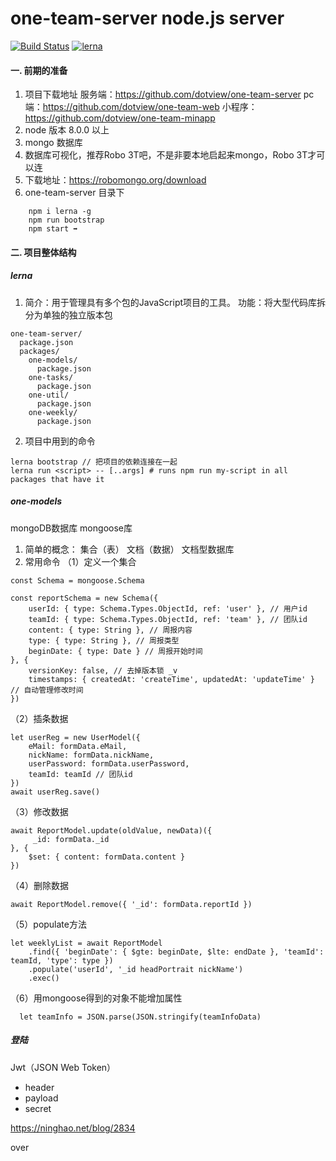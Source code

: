 # one-team-server node.js server 

[![Build Status](https://travis-ci.org/Aiyoumi-FE/one-team-server.svg?branch=master)](travis-badge-url)
[![lerna](https://img.shields.io/badge/maintained%20with-lerna-cc00ff.svg)](https://lernajs.io/)

#### 一. 前期的准备

1. 项目下载地址
    服务端：https://github.com/dotview/one-team-server
    pc端：https://github.com/dotview/one-team-web
    小程序：https://github.com/dotview/one-team-minapp
2. node 版本 8.0.0 以上
3. mongo 数据库
4. 数据库可视化，推荐Robo 3T吧，不是非要本地启起来mongo，Robo 3T才可以连
5. 下载地址：https://robomongo.org/download
6. one-team-server 目录下
```
    npm i lerna -g
    npm run bootstrap
    npm start ➡️
```

#### 二. 项目整体结构
##### lerna
1. 简介：用于管理具有多个包的JavaScript项目的工具。
功能：将大型代码库拆分为单独的独立版本包
```
one-team-server/
  package.json
  packages/
    one-models/
      package.json
    one-tasks/
      package.json
    one-util/
      package.json
    one-weekly/
      package.json
```
2. 项目中用到的命令
```
lerna bootstrap // 把项目的依赖连接在一起
lerna run <script> -- [..args] # runs npm run my-script in all packages that have it
```

##### one-models
mongoDB数据库 mongoose库
1. 简单的概念：
集合（表） 文档（数据） 文档型数据库
2. 常用命令
（1）定义一个集合
```
const Schema = mongoose.Schema

const reportSchema = new Schema({
    userId: { type: Schema.Types.ObjectId, ref: 'user' }, // 用户id
    teamId: { type: Schema.Types.ObjectId, ref: 'team' }, // 团队id
    content: { type: String }, // 周报内容
    type: { type: String }, // 周报类型
    beginDate: { type: Date } // 周报开始时间
}, {
    versionKey: false, // 去掉版本锁 _v
    timestamps: { createdAt: 'createTime', updatedAt: 'updateTime' } // 自动管理修改时间
})
```

（2）插条数据
```
let userReg = new UserModel({
    eMail: formData.eMail,
    nickName: formData.nickName,
    userPassword: formData.userPassword,
    teamId: teamId // 团队id
})
await userReg.save()
```
（3）修改数据
```
await ReportModel.update(oldValue, newData)({
     _id: formData._id
}, {
    $set: { content: formData.content }
})
```
（4）删除数据
```
await ReportModel.remove({ '_id': formData.reportId })
```
（5）populate方法
```
let weeklyList = await ReportModel
    .find({ 'beginDate': { $gte: beginDate, $lte: endDate }, 'teamId': teamId, 'type': type })
    .populate('userId', '_id headPortrait nickName')
    .exec()
```
（6）用mongoose得到的对象不能增加属性
```
  let teamInfo = JSON.parse(JSON.stringify(teamInfoData)
```
##### 登陆
Jwt（JSON Web Token）
- header
- payload
- secret

https://ninghao.net/blog/2834

over
